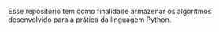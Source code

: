 Esse repósitório tem como finalidade armazenar os algoritmos desenvolvido para a prática da linguagem Python.
